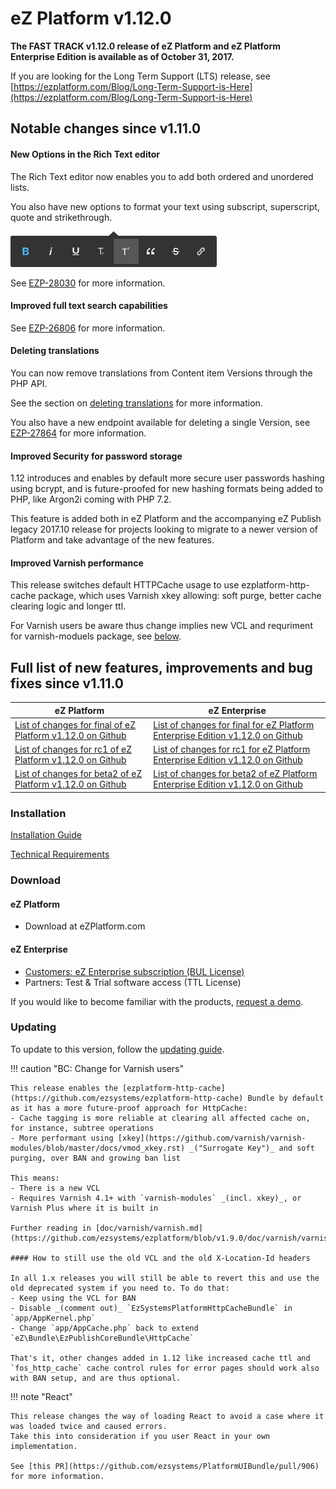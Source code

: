 # eZ Platform v1.12.0

**The FAST TRACK v1.12.0 release of eZ Platform and eZ Platform Enterprise Edition is available as of October 31, 2017.**

If you are looking for the Long Term Support (LTS) release, see [https://ezplatform.com/Blog/Long-Term-Support-is-Here](https://ezplatform.com/Blog/Long-Term-Support-is-Here)

## Notable changes since v1.11.0

#### New Options in the Rich Text editor

The Rich Text editor now enables you to add both ordered and unordered lists.

You also have new options to format your text using subscript, superscript, quote and strikethrough.

![New text formatting options](img/oe-formatting-new-options.png)

See [EZP-28030](https://jira.ez.no/browse/EZP-28030) for more information.

#### Improved full text search capabilities

See [EZP-26806](https://jira.ez.no/browse/EZP-26806) for more information.

#### Deleting translations

You can now remove translations from Content item Versions through the PHP API.

See the section on [deleting translations](https://doc.ibexa.co/en/latest/api/public_php_api_creating_content/#deleting-a-translation) for more information.

You also have a new endpoint available for deleting a single Version, see [EZP-27864](https://jira.ez.no/browse/EZP-27864) for more information.

#### Improved Security for password storage

1.12 introduces and enables by default more secure user passwords hashing using bcrypt,
and is future-proofed for new hashing formats being added to PHP, like Argon2i coming with PHP 7.2.

This feature is added both in eZ Platform and the accompanying eZ Publish legacy 2017.10 release for projects looking to migrate to a newer version of Platform and take advantage of the new features.

#### Improved Varnish performance

This release switches default HTTPCache usage to use ezplatform-http-cache package, which uses Varnish xkey allowing: soft purge, better cache clearing logic and longer ttl.

For Varnish users be aware thus change implies new VCL and requriment for varnish-moduels package, see [below](#updating).

## Full list of new features, improvements and bug fixes since v1.11.0

| eZ Platform   | eZ Enterprise  |
|--------------|------------|
| [List of changes for final of eZ Platform v1.12.0 on Github](https://github.com/ezsystems/ezplatform/releases/tag/v1.12.0) | [List of changes for final for eZ Platform Enterprise Edition v1.12.0 on Github](https://github.com/ezsystems/ezplatform-ee/releases/tag/v1.12.0) |
| [List of changes for rc1 of eZ Platform v1.12.0 on Github](https://github.com/ezsystems/ezplatform/releases/tag/v1.12.0-rc1) | [List of changes for rc1 for eZ Platform Enterprise Edition v1.12.0 on Github](https://github.com/ezsystems/ezplatform-ee/releases/tag/v1.12.0-rc1) |
| [List of changes for beta2 of eZ Platform v1.12.0 on Github](https://github.com/ezsystems/ezplatform/releases/tag/v1.12.0-beta2) | [List of changes for beta2 of eZ Platform Enterprise Edition v1.12.0 on Github](https://github.com/ezsystems/ezplatform-ee/releases/tag/v1.12.0-beta2) |

### Installation

[Installation Guide](https://doc.ibexa.co/en/latest/getting_started/install_ez_platform)

[Technical Requirements](https://doc.ibexa.co/en/latest/getting_started/requirements)

### Download

#### eZ Platform

- Download at eZPlatform.com

#### eZ Enterprise

- [Customers: eZ Enterprise subscription (BUL License)](https://support.ez.no/Downloads)
- Partners: Test & Trial software access (TTL License)

If you would like to become familiar with the products, [request a demo](https://www.ibexa.co/forms/request-a-demo).

### Updating

To update to this version, follow the [updating guide](https://doc.ibexa.co/en/latest/updating/updating/).

!!! caution "BC: Change for Varnish users"

    This release enables the [ezplatform-http-cache](https://github.com/ezsystems/ezplatform-http-cache) Bundle by default as it has a more future-proof approach for HttpCache:
    - Cache tagging is more reliable at clearing all affected cache on, for instance, subtree operations
    - More performant using [xkey](https://github.com/varnish/varnish-modules/blob/master/docs/vmod_xkey.rst) _("Surrogate Key")_ and soft purging, over BAN and growing ban list

    This means:
    - There is a new VCL
    - Requires Varnish 4.1+ with `varnish-modules` _(incl. xkey)_, or Varnish Plus where it is built in

    Further reading in [doc/varnish/varnish.md](https://github.com/ezsystems/ezplatform/blob/v1.9.0/doc/varnish/varnish.md).

    #### How to still use the old VCL and the old X-Location-Id headers

    In all 1.x releases you will still be able to revert this and use the old deprecated system if you need to. To do that:
    - Keep using the VCL for BAN
    - Disable _(comment out)_ `EzSystemsPlatformHttpCacheBundle` in `app/AppKernel.php`
    - Change `app/AppCache.php` back to extend `eZ\Bundle\EzPublishCoreBundle\HttpCache`

    That's it, other changes added in 1.12 like increased cache ttl and `fos_http_cache` cache control rules for error pages should work also with BAN setup, and are thus optional.

!!! note "React"

    This release changes the way of loading React to avoid a case where it was loaded twice and caused errors.
    Take this into consideration if you user React in your own implementation.

    See [this PR](https://github.com/ezsystems/PlatformUIBundle/pull/906) for more information.
